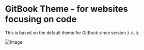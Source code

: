 # GitBook Theme - for websites focusing on code

This is based on the default theme for GitBook since version `3.0.0`.

![Image](https://raw.github.com/GitbookIO/theme-default/master/preview.png)
